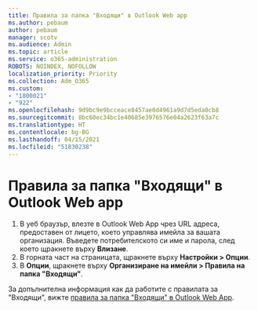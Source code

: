 ```yaml
---
title: Правила за папка "Входящи" в Outlook Web app
ms.author: pebaum
author: pebaum
manager: scotv
ms.audience: Admin
ms.topic: article
ms.service: o365-administration
ROBOTS: NOINDEX, NOFOLLOW
localization_priority: Priority
ms.collection: Adm_O365
ms.custom:
- "1800021"
- "922"
ms.openlocfilehash: 9d9bc9e9bcceace8457ae0d4961a9d7d5eda0cb8
ms.sourcegitcommit: 8bc60ec34bc1e40685e3976576e04a2623f63a7c
ms.translationtype: HT
ms.contentlocale: bg-BG
ms.lasthandoff: 04/15/2021
ms.locfileid: "51830238"
---
```

# <a name="inbox-rules-in-outlook-web-app"></a>Правила за папка "Входящи" в Outlook Web app

1. В уеб браузър, влезте в Outlook Web App чрез URL адреса, предоставен от лицето, което управлява имейла за вашата организация. Въведете потребителското си име и парола, след което щракнете върху **Влизане**.
2. В горната част на страницата, щракнете върху **Настройки > Опции**.
3. В **Опции**, щракнете върху **Организиране на имейли > Правила на папка "Входящи"**.

За допълнителна информация как да работите с правилата за "Входящи", вижте [правила за папка "Входящи" в Outlook Web App](https://support.office.com/article/inbox-rules-in-outlook-web-app-edea3d17-00c9-434b-b9b7-26ee8d9f5622).
